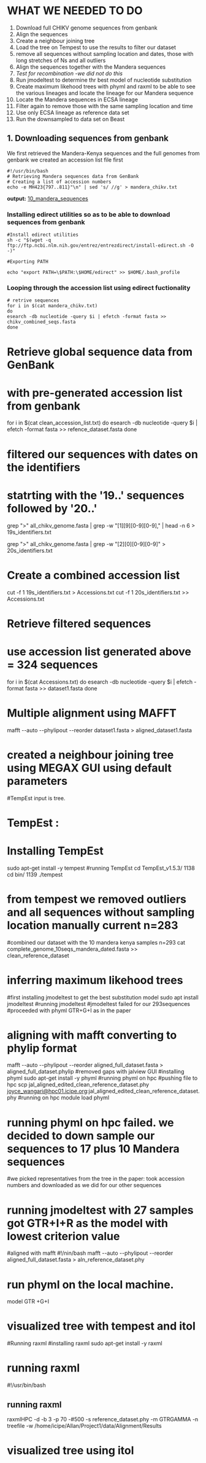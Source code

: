 # WHAT WE NEEDED TO DO
1. Download full CHIKV genome sequences from genbank
2. Align the sequences
3. Create a neighbour joining tree
4. Load the tree on Tempest to use the results to filter our dataset
5. remove all sequences without sampling location and dates, those with long stretches of Ns and all outliers
6. Align the sequences together with the Mandera sequences
7. *Test for recombination -we did not do this*
8. Run jmodeltest to determine thr best model of nucleotide substitution
9. Create maximum likehood trees with phyml and raxml to be able to see the various lineages and locate the lineage for our Mandera sequence
10. Locate the Mandera sequences in ECSA lineage
11. Filter again to remove those with the same sampling location and time
12. Use only ECSA lineage as reference data set
13. Run the downsampled to data set on Beast


## 1. Downloading sequences from genbank
We first retrieved the Mandera-Kenya sequences and the full genomes from genbank
we created an accession list file first
    
    #!/usr/bin/bash
    # Retrieving Mandera sequences data from GenBank
    # Creating a list of accession numbers 
    echo -e MH423{797..811}"\n" | sed 's/ //g' > mandera_chikv.txt 
**output:**  [10_mandera_sequences](https://github.com/WANGARIJOYCE/CHIKV_PROJECT/blob/main/complete_genome_10seqs_mandera_dated.fasta)

### Installing edirect utilities so as to be able to download sequences from genbank
    #Install edirect utilities
    sh -c "$(wget -q ftp://ftp.ncbi.nlm.nih.gov/entrez/entrezdirect/install-edirect.sh -O -)"
    
    #Exporting PATH
    
    echo "export PATH=\$PATH:\$HOME/edirect" >> $HOME/.bash_profile

### Looping through  the accession list using edirect fuctionality
    # retrive sequences 
    for i in $(cat mandera_chikv.txt)
    do
    esearch -db nucleotide -query $i | efetch -format fasta >> chikv_combined_seqs.fasta
    done

# Retrieve global sequence data from GenBank 
# with pre-generated accession list from genbank

for i in $(cat clean_accession_list.txt)
do
esearch -db nucleotide -query $i | efetch -format fasta >> refence_dataset.fasta
done

# filtered our sequences with dates on the identifiers
# statrting with the '19..' sequences followed by '20..'

grep ">" all_chikv_genome.fasta | grep -w "[1][9][0-9][0-9]," | head -n 6  > 19s_identifiers.txt

grep ">" all_chikv_genome.fasta | grep -w "[2][0][0-9][0-9]"  > 20s_identifiers.txt

# Create a combined accession list
cut -f 1 19s_identifiers.txt > Accessions.txt
cut -f 1 20s_identifiers.txt >> Accessions.txt

# Retrieve filtered sequences
# use accession list generated above = 324 sequences
for i in $(cat Accessions.txt)
do
esearch -db nucleotide -query $i | efetch -format fasta >> dataset1.fasta
done

# Multiple alignment using MAFFT
mafft  --auto --phylipout --reorder dataset1.fasta > aligned_dataset1.fasta

# created a neighbour joining tree using MEGAX GUI using default parameters
#TempEst input is  tree.
#  TempEst : 
# Installing TempEst
sudo apt-get install -y tempest
#running TempEst
cd TempEst_v1.5.3/
 1138  cd bin/
 1139  ./tempest 

# from tempest we removed outliers and all sequences  without sampling location manually current n=283
#combined our dataset with the 10 mandera kenya samples n=293
cat complete_genome_10seqs_mandera_dated.fasta >> clean_reference_dataset
 
# inferring maximum likehood trees
#first installing jmodeltest to get the best substitution model
sudo apt install jmodeltest
#running
jmodeltest
#jmodeltest failed for our 293sequences
#proceeded with phyml GTR+G+I as in the paper
# aligning with mafft converting to  phylip format
mafft  --auto --phylipout --reorder aligned_full_dataset.fasta > aligned_full_dataset.phylip
#removed gaps with jalview GUI
#installing phyml
sudo apt-get install -y phyml
#running phyml on hpc
#pushing file to hpc
 scp jal_aligned_edited_clean_reference_dataset.phy  joyce_wangari@hpc01.icipe.org:jal_aligned_edited_clean_reference_dataset.phy
#running on hpc 
	module load phyml
# running phyml on hpc failed. we decided to down sample our sequences to 17 plus 10 Mandera sequences
#we picked representatives from the tree in the paper: took accession numbers and downloaded as we did for our other sequences
 # running jmodeltest with 27 samples got  GTR+I+R as the model with lowest criterion value
#aligned with mafft
#!/nin/bash 
mafft  --auto --phylipout --reorder  aligned_full_dataset.fasta  > aln_reference_dataset.phy



# run phyml on the local machine.
model GTR +G+I
# visualized tree with tempest and itol


#Running raxml
#installing raxml
sudo apt-get install -y  raxml
# running raxml 
#!/usr/bin/bash

## running raxml  
raxmlHPC -d -b 3 -p 70 -#500 -s reference_dataset.phy -m GTRGAMMA -n treefile -w /home/icipe/Allan/Project1/data/Alignment/Results
# visualized tree using itol 
